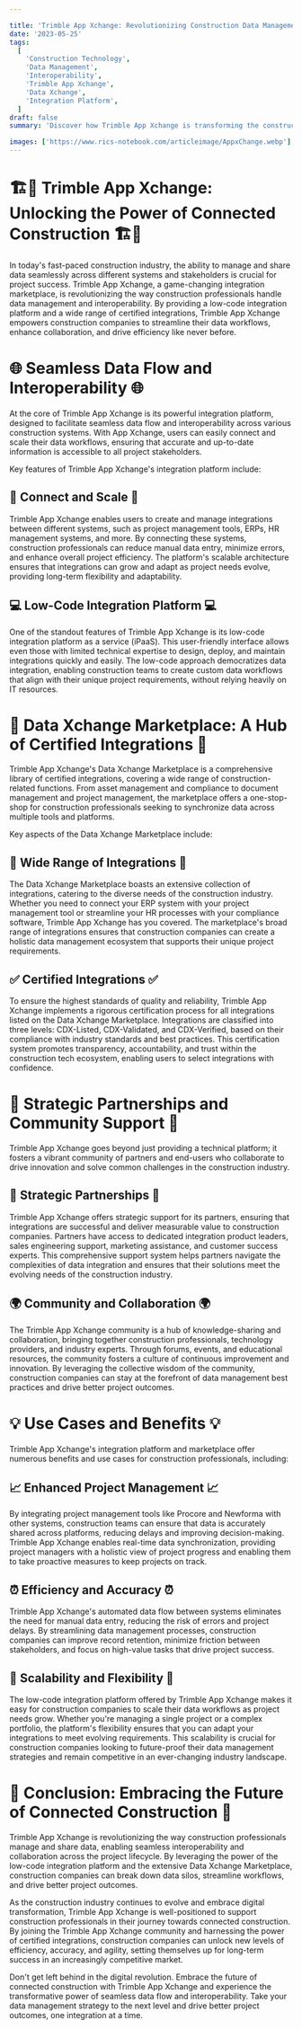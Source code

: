 ```yaml
---

title: 'Trimble App Xchange: Revolutionizing Construction Data Management and Interoperability'
date: '2023-05-25'
tags:
  [
    'Construction Technology',
    'Data Management',
    'Interoperability',
    'Trimble App Xchange',
    'Data Xchange',
    'Integration Platform',
  ]
draft: false
summary: 'Discover how Trimble App Xchange is transforming the construction industry by enabling seamless data flow and interoperability across various systems. With its low-code integration platform, extensive marketplace, and strategic partnerships, Trimble App Xchange empowers construction professionals to streamline data management, enhance collaboration, and drive project success.'

images: ['https://www.rics-notebook.com/articleimage/AppxChange.webp']
---
```


# 🏗️🔄 Trimble App Xchange: Unlocking the Power of Connected Construction 🏗️🔄

In today's fast-paced construction industry, the ability to manage and share data seamlessly across different systems and stakeholders is crucial for project success. Trimble App Xchange, a game-changing integration marketplace, is revolutionizing the way construction professionals handle data management and interoperability. By providing a low-code integration platform and a wide range of certified integrations, Trimble App Xchange empowers construction companies to streamline their data workflows, enhance collaboration, and drive efficiency like never before.

# 🌐 Seamless Data Flow and Interoperability 🌐

At the core of Trimble App Xchange is its powerful integration platform, designed to facilitate seamless data flow and interoperability across various construction systems. With App Xchange, users can easily connect and scale their data workflows, ensuring that accurate and up-to-date information is accessible to all project stakeholders.

Key features of Trimble App Xchange's integration platform include:

## 🔌 Connect and Scale 🔌

Trimble App Xchange enables users to create and manage integrations between different systems, such as project management tools, ERPs, HR management systems, and more. By connecting these systems, construction professionals can reduce manual data entry, minimize errors, and enhance overall project efficiency. The platform's scalable architecture ensures that integrations can grow and adapt as project needs evolve, providing long-term flexibility and adaptability.

## 💻 Low-Code Integration Platform 💻

One of the standout features of Trimble App Xchange is its low-code integration platform as a service (iPaaS). This user-friendly interface allows even those with limited technical expertise to design, deploy, and maintain integrations quickly and easily. The low-code approach democratizes data integration, enabling construction teams to create custom data workflows that align with their unique project requirements, without relying heavily on IT resources.

# 🛒 Data Xchange Marketplace: A Hub of Certified Integrations 🛒

Trimble App Xchange's Data Xchange Marketplace is a comprehensive library of certified integrations, covering a wide range of construction-related functions. From asset management and compliance to document management and project management, the marketplace offers a one-stop-shop for construction professionals seeking to synchronize data across multiple tools and platforms.

Key aspects of the Data Xchange Marketplace include:

## 🌈 Wide Range of Integrations 🌈

The Data Xchange Marketplace boasts an extensive collection of integrations, catering to the diverse needs of the construction industry. Whether you need to connect your ERP system with your project management tool or streamline your HR processes with your compliance software, Trimble App Xchange has you covered. The marketplace's broad range of integrations ensures that construction companies can create a holistic data management ecosystem that supports their unique project requirements.

## ✅ Certified Integrations ✅

To ensure the highest standards of quality and reliability, Trimble App Xchange implements a rigorous certification process for all integrations listed on the Data Xchange Marketplace. Integrations are classified into three levels: CDX-Listed, CDX-Validated, and CDX-Verified, based on their compliance with industry standards and best practices. This certification system promotes transparency, accountability, and trust within the construction tech ecosystem, enabling users to select integrations with confidence.

# 🤝 Strategic Partnerships and Community Support 🤝

Trimble App Xchange goes beyond just providing a technical platform; it fosters a vibrant community of partners and end-users who collaborate to drive innovation and solve common challenges in the construction industry.

## 🤝 Strategic Partnerships 🤝

Trimble App Xchange offers strategic support for its partners, ensuring that integrations are successful and deliver measurable value to construction companies. Partners have access to dedicated integration product leaders, sales engineering support, marketing assistance, and customer success experts. This comprehensive support system helps partners navigate the complexities of data integration and ensures that their solutions meet the evolving needs of the construction industry.

## 🌍 Community and Collaboration 🌍

The Trimble App Xchange community is a hub of knowledge-sharing and collaboration, bringing together construction professionals, technology providers, and industry experts. Through forums, events, and educational resources, the community fosters a culture of continuous improvement and innovation. By leveraging the collective wisdom of the community, construction companies can stay at the forefront of data management best practices and drive better project outcomes.

# 💡 Use Cases and Benefits 💡

Trimble App Xchange's integration platform and marketplace offer numerous benefits and use cases for construction professionals, including:

## 📈 Enhanced Project Management 📈

By integrating project management tools like Procore and Newforma with other systems, construction teams can ensure that data is accurately shared across platforms, reducing delays and improving decision-making. Trimble App Xchange enables real-time data synchronization, providing project managers with a holistic view of project progress and enabling them to take proactive measures to keep projects on track.

## ⏰ Efficiency and Accuracy ⏰

Trimble App Xchange's automated data flow between systems eliminates the need for manual data entry, reducing the risk of errors and project delays. By streamlining data management processes, construction companies can improve record retention, minimize friction between stakeholders, and focus on high-value tasks that drive project success.

## 🚀 Scalability and Flexibility 🚀

The low-code integration platform offered by Trimble App Xchange makes it easy for construction companies to scale their data workflows as project needs grow. Whether you're managing a single project or a complex portfolio, the platform's flexibility ensures that you can adapt your integrations to meet evolving requirements. This scalability is crucial for construction companies looking to future-proof their data management strategies and remain competitive in an ever-changing industry landscape.

# 🎉 Conclusion: Embracing the Future of Connected Construction 🎉

Trimble App Xchange is revolutionizing the way construction professionals manage and share data, enabling seamless interoperability and collaboration across the project lifecycle. By leveraging the power of the low-code integration platform and the extensive Data Xchange Marketplace, construction companies can break down data silos, streamline workflows, and drive better project outcomes.

As the construction industry continues to evolve and embrace digital transformation, Trimble App Xchange is well-positioned to support construction professionals in their journey towards connected construction. By joining the Trimble App Xchange community and harnessing the power of certified integrations, construction companies can unlock new levels of efficiency, accuracy, and agility, setting themselves up for long-term success in an increasingly competitive market.

Don't get left behind in the digital revolution. Embrace the future of connected construction with Trimble App Xchange and experience the transformative power of seamless data flow and interoperability. Take your data management strategy to the next level and drive better project outcomes, one integration at a time.
